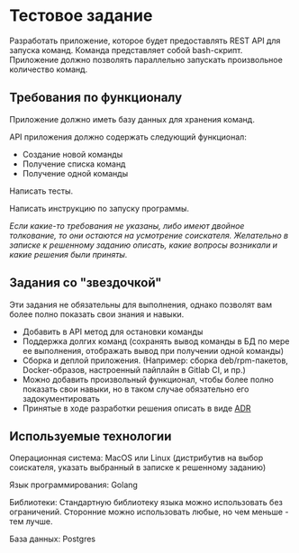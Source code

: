 # Тестовое задание

Разработать приложение, которое будет предоставлять REST API для запуска команд.
Команда представляет собой bash-скрипт.
Приложение должно позволять параллельно запускать произвольное количество команд.

## Требования по функционалу

Приложение должно иметь базу данных для хранения команд.

API приложения должно содержать следующий функционал:

- Создание новой команды
- Получение списка команд
- Получение одной команды

Написать тесты.

Написать инструкцию по запуску программы.

*Если какие-то требования не указаны, либо имеют двойное толкование, то они остаются на усмотрение соискателя.
Желательно в записке к решенному заданию описать, какие вопросы возникали и какие решения были приняты.*

## Задания со "звездочкой"

Эти задания не обязательны для выполнения, однако позволят вам более полно показать свои знания и навыки.

- Добавить в API метод для остановки команды
- Поддержка долгих команд (сохранять вывод команды в БД по мере ее выполнения, отображать вывод при получении одной команды)
- Сборка и деплой приложения. (Например: сборка deb/rpm-пакетов, Docker-образов, настроенный пайплайн в Gitlab CI, и пр.)
- Можно добавить произвольный функционал, чтобы более полно показать свои навыки, но в таком случае обязательно его задокументировать
- Принятые в ходе разработки решения описать в виде [ADR](https://cognitect.com/blog/2011/11/15/documenting-architecture-decisions)

## Используемые технологии

Операционная система: MacOS или Linux (дистрибутив на выбор соискателя, указать выбранный в записке к решенному заданию)

Язык программирования: Golang

Библиотеки: Стандартную библиотеку языка можно использовать без ограничений. Сторонние можно использовать любые, но чем меньше - тем лучше.

База данных: Postgres
